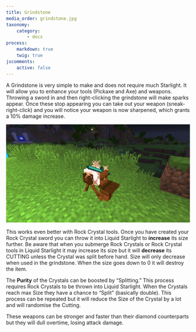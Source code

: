 ```yaml
---
title: Grindstone
media_order: grindstone.jpg
taxonomy:
    category:
        - docs
process:
    markdown: true
    twig: true
jscomments:
    active: false
---
```


A Grindstone is very simple to make and does not require much Starlight. It will allow you to enhance your tools (Pickaxe and Axe) and weapons. Throwing a sword in and then right-clicking the grindstone will make sparks appear. Once these stop appearing you can take out your weapon (sneak-right-click) and you will notice your weapon is now sharpened, which grants a 10% damage increase.

![Grindstone](grindstone.jpg)

This works even better with Rock Crystal tools. Once you have created your Rock Crystal sword you can throw it into Liquid Starlight to **increase** its size further. Be aware that when you submerge Rock Crystals or Rock Crystal tools in Liquid Starlight it may increase its size but it will **decrease** its CUTTING unless the Crystal was split before hand. Size will only decrease when used in the grindstone. When the size goes down to 0 it will destroy the item.

The **Purity** of the Crystals can be boosted by “Splitting.” This process requires Rock Crystals to be thrown into Liquid Starlight. When the Crystals reach max Size they have a chance to “Split” (basically double). This process can be repeated but it will reduce the Size of the Crystal by a lot and will randomise the Cutting.

These weapons can be stronger and faster than their diamond counterparts but they will dull overtime, losing attack damage.
